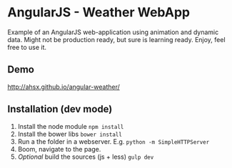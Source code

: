 AngularJS - Weather WebApp
============

Example of an AngularJS web-application using animation and dynamic data. Might not be production ready, but sure is learning ready. Enjoy, feel free to use it.

## Demo

<http://ahsx.github.io/angular-weather/>

## Installation (dev mode)

1. Install the node module `npm install`
2. Install the bower libs `bower install`
3. Run a the folder in a webserver. E.g. `python -m SimpleHTTPServer`
4. Boom, navigate to the page.
5. *Optional* build the sources (js + less) `gulp dev`